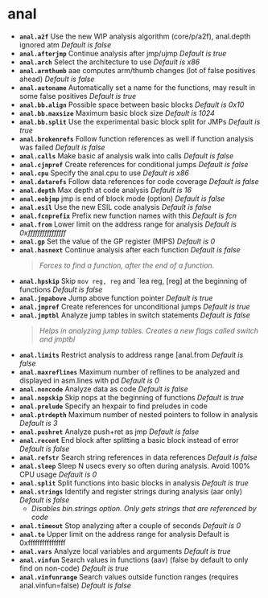 <!-- TITLE: anal -->

# anal

- **`anal.a2f`** Use the new WIP analysis algorithm (core/p/a2f), anal.depth ignored atm _Default is false_
- **`anal.afterjmp`** Continue analysis after jmp/ujmp _Default is true_
- **`anal.arch`** Select the architecture to use _Default is x86_
- **`anal.armthumb`** aae computes arm/thumb changes (lot of false positives ahead) _Default is false_
- **`anal.autoname`** Automatically set a name for the functions, may result in some false positives _Default is true_
- **`anal.bb.align`** Possible space between basic blocks _Default is 0x10_
- **`anal.bb.maxsize`** Maximum basic block size _Default is 1024_
- **`anal.bb.split`** Use the experimental basic block split for JMPs _Default is true_
- **`anal.brokenrefs`** Follow function references as well if function analysis was failed _Default is false_
- **`anal.calls`** Make basic af analysis walk into calls _Default is false_
- **`anal.cjmpref`** Create references for conditional jumps _Default is false_
- **`anal.cpu`** Specify the anal.cpu to use _Default is x86_
- **`anal.datarefs`** Follow data references for code coverage _Default is false_
- **`anal.depth`** Max depth at code analysis _Default is 16_
- **`anal.eobjmp`** jmp is end of block mode (option) _Default is false_
- **`anal.esil`** Use the new ESIL code analysis _Default is false_
- **`anal.fcnprefix`** Prefix new function names with this _Default is fcn_
- **`anal.from`** Lower limit on the address range for analysis _Default is 0xffffffffffffffff_
- **`anal.gp`** Set the value of the GP register (MIPS) _Default is 0_
- **`anal.hasnext`** Continue analysis after each function _Default is false_
  > _Forces to find a function, after the end of a function._
- **`anal.hpskip`** Skip `mov reg, reg` and `lea reg, [reg] at the beginning of functions _Default is false_
- **`anal.jmpabove`** Jump above function pointer _Default is true_
- **`anal.jmpref`** Create references for unconditional jumps _Default is true_
- **`anal.jmptbl`** Analyze jump tables in switch statements _Default is false_
  > _Helps in analyzing jump tables. Creates a new flags called switch and jmptbl_
- **`anal.limits`** Restrict analysis to address range [anal.from _Default is false_
- **`anal.maxreflines`** Maximum number of reflines to be analyzed and displayed in asm.lines with pd _Default is 0_
- **`anal.noncode`** Analyze data as code _Default is false_
- **`anal.nopskip`** Skip nops at the beginning of functions _Default is true_
- **`anal.prelude`** Specify an hexpair to find preludes in code
- **`anal.ptrdepth`** Maximum number of nested pointers to follow in analysis _Default is 3_
- **`anal.pushret`** Analyze push+ret as jmp _Default is false_
- **`anal.recont`** End block after splitting a basic block instead of error _Default is false_
- **`anal.refstr`** Search string references in data references _Default is false_
- **`anal.sleep`** Sleep N usecs every so often during analysis. Avoid 100% CPU usage _Default is 0_
- **`anal.split`** Split functions into basic blocks in analysis _Default is true_
- **`anal.strings`** Identify and register strings during analysis (aar only) _Default is false_
  - _Disables bin.strings option. Only gets strings that are referenced by code_
- **`anal.timeout`** Stop analyzing after a couple of seconds _Default is 0_
- **`anal.to`** Upper limit on the address range for analysis Default is 0xffffffffffffffff
- **`anal.vars`** Analyze local variables and arguments _Default is true_
- **`anal.vinfun`** Search values in functions (aav) (false by default to only find on non-code) _Default is true_
- **`anal.vinfunrange`** Search values outside function ranges (requires anal.vinfun=false) _Default is false_


<p hidden>anal.a2f anal.afterjmp anal.arch anal.armthumb anal.autoname anal.bb.align anal.bb.maxsize anal.bb.split anal.brokenrefs anal.calls anal.cjmpref anal.cpu anal.datarefs anal.depth anal.eobjmp anal.esil anal.fcnprefix anal.from anal.gp anal.hasnext anal.hpskip** Skip mov reg, reg and  anal.jmpabove anal.jmpref anal.jmptbl anal.limits anal.maxreflines anal.noncode anal.nopskip anal.prelude anal.ptrdepth anal.pushret anal.recont anal.refstr anal.sleep anal.split anal.strings anal.timeout anal.to anal.vars anal.vinfun anal.vinfunrange</p>